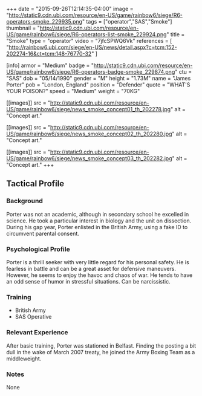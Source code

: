 +++
date = "2015-09-26T12:14:35-04:00"
image = "http://static9.cdn.ubi.com/resource/en-US/game/rainbow6/siege/R6-operators-smoke_229935.png"
tags = ["operator","SAS","Smoke"]
thumbnail = "http://static9.cdn.ubi.com/resource/en-US/game/rainbow6/siege/R6-operators-list-smoke_229924.png"
title = "Smoke"
type = "operator"
video = "7jfcSPWQ6Vk"
references = [
  "http://rainbow6.ubi.com/siege/en-US/news/detail.aspx?c=tcm:152-202274-16&ct=tcm:148-76770-32"
]

[info]
  armor = "Medium"
  badge = "http://static9.cdn.ubi.com/resource/en-US/game/rainbow6/siege/R6-operators-badge-smoke_229874.png"
  ctu = "SAS"
  dob = "05/14/1990"
  gender = "M"
  height = "1.73M"
  name = "James Porter"
  pob = "London, England"
  position = "Defender"
  quote = "WHAT'S YOUR POISON?"
  speed = "Medium"
  weight = "70KG"

[[images]]
  src = "http://static9.cdn.ubi.com/resource/en-US/game/rainbow6/siege/news_smoke_concept01_th_202278.jpg"
  alt = "Concept art."

[[images]]
  src = "http://static9.cdn.ubi.com/resource/en-US/game/rainbow6/siege/news_smoke_concept02_th_202280.jpg"
  alt = "Concept art."

[[images]]
  src = "http://static9.cdn.ubi.com/resource/en-US/game/rainbow6/siege/news_smoke_concept03_th_202282.jpg"
  alt = "Concept art."
+++

## Tactical Profile

### Background

Porter was not an academic, although in secondary school he excelled in science. He took a particular interest in biology and the unit on dissection. During his gap year, Porter enlisted in the British Army, using a fake ID to circumvent parental consent.

### Psychological Profile

Porter is a thrill seeker with very little regard for his personal safety. He is fearless in battle and can be a great asset for defensive maneuvers. However, he seems to enjoy the havoc and chaos of war. He tends to have an odd sense of humor in stressful situations. Can be narcissistic.

### Training

* British Army
* SAS Operative

### Relevant Experience

After basic training, Porter was stationed in Belfast. Finding the posting a bit dull in the wake of March 2007 treaty, he joined the Army Boxing Team as a middleweight.

### Notes

None
